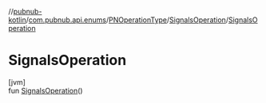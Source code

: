//[pubnub-kotlin](../../../../index.md)/[com.pubnub.api.enums](../../index.md)/[PNOperationType](../index.md)/[SignalsOperation](index.md)/[SignalsOperation](-signals-operation.md)

# SignalsOperation

[jvm]\
fun [SignalsOperation](-signals-operation.md)()
